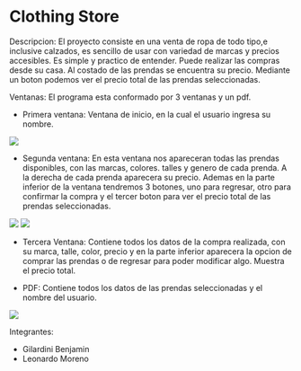 # Clothing Store

Descripcion: El proyecto consiste en una venta de ropa de todo tipo,e inclusive calzados, es sencillo de usar con variedad de marcas y precios accesibles. Es simple y practico de entender. Puede realizar las compras desde su casa. Al costado de las prendas se encuentra su precio. Mediante un boton podemos ver el precio total de las prendas seleccionadas.

Ventanas: El programa esta conformado por 3 ventanas y un pdf.

+ Primera ventana: Ventana de inicio, en la cual el usuario ingresa su nombre.

<a href="Ventana_1"><img src="file:///home/usuario/Escritorio/Imagenes/Logo.png" /></a>

+ Segunda ventana: En esta ventana nos apareceran todas las prendas disponibles, con las marcas, colores. talles y genero de cada prenda. A la derecha de cada prenda aparecera su precio. Ademas en la parte inferior de la ventana tendremos 3 botones, uno para regresar, otro para confirmar la compra y el tercer boton para ver el precio total de las prendas seleccionadas.

<a href="Ventana_2"><img src="file:///home/usuario/Escritorio/Imagenes/Logo.png" /></a>
<a href="Ventana_2.1"><img src="file:///home/usuario/Escritorio/Imagenes/Logo.png" /></a>

+ Tercera Ventana: Contiene todos los datos de la compra realizada, con su marca, talle, color, precio y en la parte inferior aparecera la opcion de comprar las prendas o de regresar para poder modificar algo. Muestra el precio total.

+ PDF: Contiene todos los datos de las prendas seleccionadas y el nombre del usuario.

<a href="Ventana_3"><img src="file:///home/usuario/Escritorio/Imagenes/Logo.png" /></a>

Integrantes:
+ Gilardini Benjamin
+ Leonardo Moreno

